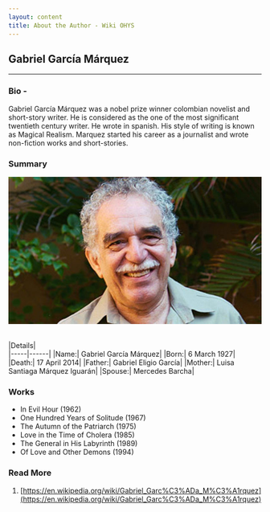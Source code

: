 ```yaml
---
layout: content
title: About the Author - Wiki OHYS
---
```



## Gabriel García Márquez

* * *

### Bio -

Gabriel García Márquez was a nobel prize winner colombian novelist and short-story writer. He is considered as the one of the most significant twentieth century writer. He wrote in spanish. His style of writing is known as Magical Realism. Marquez started his career as a journalist and wrote non-fiction works and short-stories.

### Summary

![Gabriel García Márquez](../content/marquez.jpeg)  
<br>  

|Details|   
|-----|------|
|Name:| Gabriel García Márquez|
|Born:| 6 March 1927|
|Death:| 17 April 2014|
|Father:| Gabriel Eligio García|
|Mother:| Luisa Santiaga Márquez Iguarán|
|Spouse:| Mercedes Barcha|
 

### Works

*   In Evil Hour (1962)
*   One Hundred Years of Solitude (1967)
*   The Autumn of the Patriarch (1975)
*   Love in the Time of Cholera (1985)
*   The General in His Labyrinth (1989)
*   Of Love and Other Demons (1994)

### Read More

1.  [https://en.wikipedia.org/wiki/Gabriel_Garc%C3%ADa_M%C3%A1rquez](https://en.wikipedia.org/wiki/Gabriel_Garc%C3%ADa_M%C3%A1rquez)
